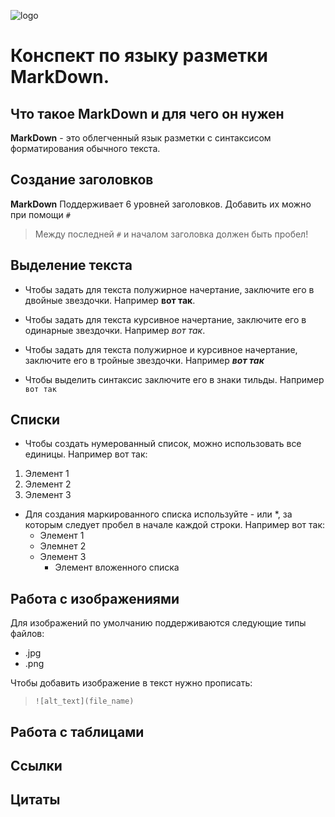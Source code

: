 ![logo](MDlogo.jpg)
# Конспект по языку разметки **MarkDown**.

## Что такое **MarkDown** и для чего он нужен

**MarkDown** - это облегченный язык разметки с синтаксисом форматирования обычного текста.

## Создание заголовков

**MarkDown** Поддерживает 6 уровней заголовков. Добавить их можно при помощи `#` 
> Между последней `#` и началом заголовка должен быть пробел!

## Выделение текста

* Чтобы задать для текста полужирное начертание, заключите его в двойные звездочки. Например **вот так**.

* Чтобы задать для текста курсивное начертание, заключите его в одинарные звездочки. Например *вот так*.

* Чтобы задать для текста полужирное и курсивное начертание, заключите его в тройные звездочки. Например ***вот так***

* Чтобы выделить синтаксис заключите его в знаки тильды. Например `вот так`

## Списки

* Чтобы создать нумерованный список, можно использовать все единицы. Например вот так:
1. Элемент 1
2. Элемент 2
3. Элемент 3

* Для создания маркированного списка используйте - или *, за которым следует пробел в начале каждой строки. Например вот так:
    * Элемент 1
    * Элемнет 2
    * Элемент 3
        * Элемент вложенного списка


## Работа с изображениями 

Для изображений по умолчанию поддерживаются следующие типы файлов:
* .jpg
* .png

Чтобы добавить изображение в текст нужно прописать:
> `![alt_text](file_name)`
## Работа с таблицами

## Ссылки

## Цитаты 